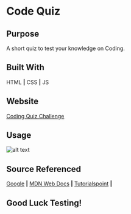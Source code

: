 # Code Quiz

## Purpose
A short quiz to test your knowledge on Coding.

## Built With 
HTML **|**
CSS **|**
JS

## Website
[Coding Quiz Challenge](https://andyboyee604.github.io/Code-Quiz/)

## Usage
![alt text]()

## Source Referenced
[Google](https://www.google.com/) **|**
[MDN Web Docs](https://developer.mozilla.org/en-US/) **|**
[Tutorialspoint](https://www.tutorialspoint.com/index.htm) **|**

## Good Luck Testing!